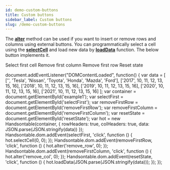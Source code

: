 ```yaml
---
id: demo-custom-buttons
title: Custom buttons
sidebar_label: Custom buttons
slug: /demo-custom-buttons
---
```


The **[alter](https://handsontable.com/docs/8.2.0/Core.html#alter)** method can be used if you want to insert or remove rows and columns using external buttons. You can programmatically select a cell using the **[selectCell](https://handsontable.com/docs/8.2.0/Core.html#selectCell)** and load new data by **[loadData](https://handsontable.com/docs/8.2.0/Core.html#loadData)** function. The below button implements it.

Select first cell Remove first column Remove first row Reset state

document.addEventListener("DOMContentLoaded", function() { var data = \[ \['', 'Tesla', 'Nissan', 'Toyota', 'Honda', 'Mazda', 'Ford'\], \['2017', 10, 11, 12, 13, 15, 16\], \['2018', 10, 11, 12, 13, 15, 16\], \['2019', 10, 11, 12, 13, 15, 16\], \['2020', 10, 11, 12, 13, 15, 16\], \['2021', 10, 11, 12, 13, 15, 16\] \]; var container = document.getElementById('example1'); var selectFirst = document.getElementById('selectFirst'); var removeFirstRow = document.getElementById('removeFirstRow'); var removeFirstColumn = document.getElementById('removeFirstColumn'); var resetState = document.getElementById('resetState'); var hot = new Handsontable(container, { rowHeaders: true, colHeaders: true, data: JSON.parse(JSON.stringify(data)) }); Handsontable.dom.addEvent(selectFirst, 'click', function () { hot.selectCell(0, 0); }); Handsontable.dom.addEvent(removeFirstRow, 'click', function () { hot.alter('remove\_row', 0); }); Handsontable.dom.addEvent(removeFirstColumn, 'click', function () { hot.alter('remove\_col', 0); }); Handsontable.dom.addEvent(resetState, 'click', function () { hot.loadData(JSON.parse(JSON.stringify(data))); }); });

